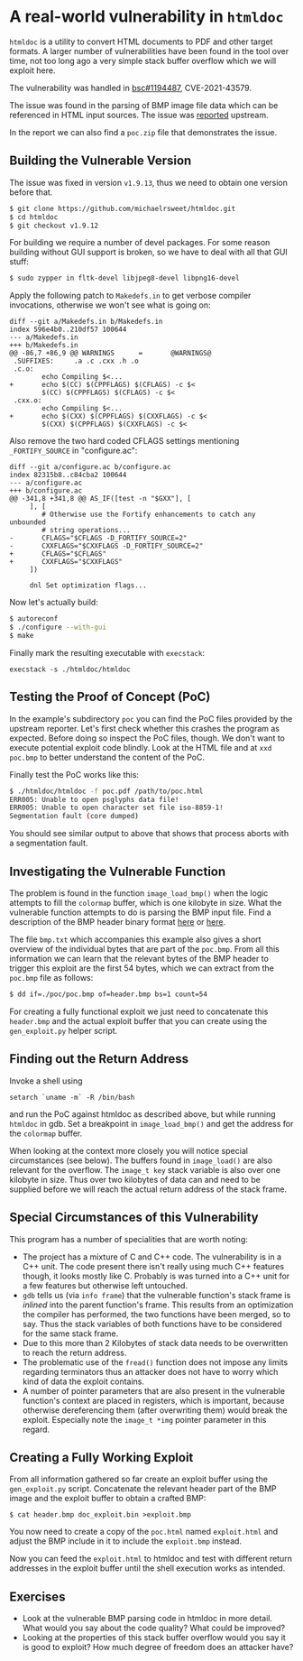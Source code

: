 A real-world vulnerability in `htmldoc`
=======================================

`htmldoc` is a utility to convert HTML documents to PDF and other target
formats. A larger number of vulnerabilities have been found in the tool over
time, not too long ago a very simple stack buffer overflow which we will
exploit here.

The vulnerability was handled in [bsc#1194487][1], CVE-2021-43579.

[1]: https://bugzilla.suse.com/show_bug.cgi?id=1194487

The issue was found in the parsing of BMP image file data which can be
referenced in HTML input sources. The issue was [reported][2] upstream.

[2]: https://github.com/michaelrsweet/htmldoc/issues/453

In the report we can also find a `poc.zip` file that demonstrates the issue.

Building the Vulnerable Version
-------------------------------

The issue was fixed in version `v1.9.13`, thus we need to obtain one version
before that.

```sh
$ git clone https://github.com/michaelrsweet/htmldoc.git
$ cd htmldoc
$ git checkout v1.9.12
```

For building we require a number of devel packages. For some reason building
without GUI support is broken, so we have to deal with all that GUI stuff:

```sh
$ sudo zypper in fltk-devel libjpeg8-devel libpng16-devel
```

Apply the following patch to `Makedefs.in` to get verbose compiler
invocations, otherwise we won't see what is going on:

```
diff --git a/Makedefs.in b/Makedefs.in
index 596e4b0..210df57 100644
--- a/Makedefs.in
+++ b/Makedefs.in
@@ -86,7 +86,9 @@ WARNINGS      =       @WARNINGS@
 .SUFFIXES:     .a .c .cxx .h .o
 .c.o:
        echo Compiling $<...
+       echo $(CC) $(CPPFLAGS) $(CFLAGS) -c $<
        $(CC) $(CPPFLAGS) $(CFLAGS) -c $<
 .cxx.o:
        echo Compiling $<...
+       echo $(CXX) $(CPPFLAGS) $(CXXFLAGS) -c $<
        $(CXX) $(CPPFLAGS) $(CXXFLAGS) -c $<
```

Also remove the two hard coded CFLAGS settings mentioning `_FORTIFY_SOURCE` in
"configure.ac":

```
diff --git a/configure.ac b/configure.ac
index 82315b8..c84cba2 100644
--- a/configure.ac
+++ b/configure.ac
@@ -341,8 +341,8 @@ AS_IF([test -n "$GXX"], [
     ], [
        # Otherwise use the Fortify enhancements to catch any unbounded
        # string operations...
-       CFLAGS="$CFLAGS -D_FORTIFY_SOURCE=2"
-       CXXFLAGS="$CXXFLAGS -D_FORTIFY_SOURCE=2"
+       CFLAGS="$CFLAGS"
+       CXXFLAGS="$CXXFLAGS"
     ])

     dnl Set optimization flags...
```

Now let's actually build:

```sh
$ autoreconf
$ ./configure --with-gui
$ make
```

Finally mark the resulting executable with `execstack`:

    execstack -s ./htmldoc/htmldoc

Testing the Proof of Concept (PoC)
----------------------------------

In the example's subdirectory `poc` you can find the PoC files provided by the
upstream reporter. Let's first check whether this crashes the program as
expected.  Before doing so inspect the PoC files, though. We don't want to
execute potential exploit code blindly. Look at the HTML file and at `xxd
poc.bmp` to better understand the content of the PoC.

Finally test the PoC works like this:

```sh
$ ./htmldoc/htmldoc -f poc.pdf /path/to/poc.html
ERR005: Unable to open psglyphs data file!
ERR005: Unable to open character set file iso-8859-1!
Segmentation fault (core dumped)
```

You should see similar output to above that shows that process aborts with a
segmentation fault.

Investigating the Vulnerable Function
-------------------------------------

The problem is found in the function `image_load_bmp()` when the logic
attempts to fill the `colormap` buffer, which is one kilobyte in size.
What the vulnerable function attempts to do is parsing the BMP input file.
Find a description of the BMP header binary format [here][3] or [here][4].

[3]: http://www.ece.ualberta.ca/~elliott/ee552/studentAppNotes/2003_w/misc/bmp_file_format/bmp_file_format.htm
[4]: https://cdn.hackaday.io/files/274271173436768/Simplified%20Windows%20BMP%20Bitmap%20File%20Format%20Specification.htm

The file `bmp.txt` which accompanies this example also gives a short overview
of the individual bytes that are part of the `poc.bmp`. From all this
information we can learn that the relevant bytes of the BMP header to trigger
this exploit are the first 54 bytes, which we can extract from the `poc.bmp`
file as follows:

```sh
$ dd if=./poc/poc.bmp of=header.bmp bs=1 count=54
```

For creating a fully functional exploit we just need to concatenate this
`header.bmp` and the actual exploit buffer that you can create using the
`gen_exploit.py` helper script.

Finding out the Return Address
------------------------------

Invoke a shell using

    setarch `uname -m` -R /bin/bash

and run the PoC against htmldoc as described above, but while running
`htmldoc` in gdb. Set a breakpoint in `image_load_bmp()` and get the address
for the `colormap` buffer.

When looking at the context more closely you will notice special circumstances
(see below). The buffers found in `image_load()` are also relevant for the
overflow. The `image_t key` stack variable is also over one kilobyte in size.
Thus over two kilobytes of data can and need to be supplied before we will
reach the actual return address of the stack frame.

Special Circumstances of this Vulnerability
-------------------------------------------

This program has a number of specialities that are worth noting:

- The project has a mixture of C and C++ code. The vulnerability is in a C++
  unit. The code present there isn't really using much C++ features though, it
  looks mostly like C. Probably is was turned into a C++ unit for a few
  features but otherwise left untouched.
- `gdb` tells us (via `info frame`) that the vulnerable function's stack frame
  is *inlined* into the parent function's frame. This results from an
  optimization the compiler has performed, the two functions have been merged,
  so to say. Thus the stack variables of both functions have to be considered
  for the same stack frame.
- Due to this more than 2 Kilobytes of stack data needs to be overwritten to
  reach the return address.
- The problematic use of the `fread()` function does not impose any limits
  regarding terminators thus an attacker does not have to worry which kind of
  data the exploit contains.
- A number of pointer parameters that are also present in the vulnerable
  function's context are placed in registers, which is important, because
  otherwise dereferencing them (after overwriting them) would break the
  exploit. Especially note the `image_t *img` pointer parameter in this regard.

Creating a Fully Working Exploit
--------------------------------

From all information gathered so far create an exploit buffer using the
`gen_exploit.py` script. Concatenate the relevant header part of the BMP image
and the exploit buffer to obtain a crafted BMP:

    $ cat header.bmp doc_exploit.bin >exploit.bmp

You now need to create a copy of the `poc.html` named `exploit.html` and
adjust the BMP include in it to include the `exploit.bmp` instead.

Now you can feed the `exploit.html` to htmldoc and test with different return
addresses in the exploit buffer until the shell execution works as intended.

Exercises
---------

- Look at the vulnerable BMP parsing code in htmldoc in more detail. What
  would you say about the code quality? What could be improved?
- Looking at the properties of this stack buffer overflow would you say it is
  good to exploit? How much degree of freedom does an attacker have?
